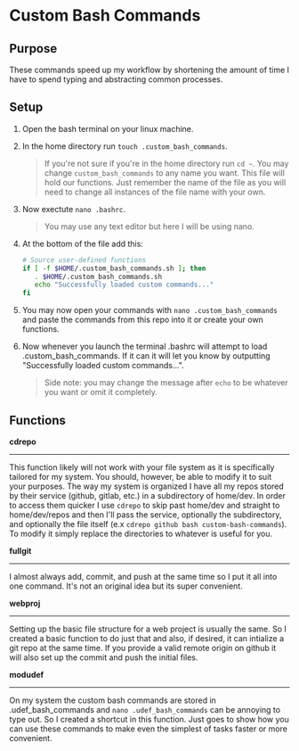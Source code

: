 # Custom Bash Commands

## Purpose

These commands speed up my workflow by shortening the
amount of time I have to spend typing and abstracting
common processes.

## Setup

1. Open the bash terminal on your linux machine.
2. In the home directory run
   `touch .custom_bash_commands`.

   > If you're not sure if you're in the home directory
   > run `cd ~`. You may change `custom_bash_commands`
   > to any name you want. This file will hold our
   > functions. Just remember the name of the file as
   > you will need to change all instances of the file
   > name with your own.

3. Now exectute `nano .bashrc`.

   > You may use any text editor but here I will be using
   > nano.

4. At the bottom of the file add this:

   ```sh
   # Source user-defined functions
   if [ -f $HOME/.custom_bash_commands.sh ]; then
      . $HOME/.custom_bash_commands.sh
      echo "Successfully loaded custom commands..."
   fi
   ```

5. You may now open your commands with
   `nano .custom_bash_commands` and paste the commands from
   this repo into it or create your own functions.

6. Now whenever you launch the terminal .bashrc will attempt to
   load .custom_bash_commands. If it can it will let you know
   by outputting "Successfully loaded custom commands...".

   > Side note: you may change the message after `echo` to
   > be whatever you want or omit it completely.

## Functions

**cdrepo**

---

This function likely will not work with your file system as it
is specifically tailored for my system. You should, however, be
able to modify it to suit your purposes. The way my system is
organized I have all my repos stored by their service (github,
gitlab, etc.) in a subdirectory of home/dev. In order to access
them quicker I use `cdrepo` to skip past home/dev and straight
to home/dev/repos and then I'll pass the service, optionally the
subdirectory, and optionally the file itself (e.x
`cdrepo github bash custom-bash-commands`). To modify it simply
replace the directories to whatever is useful for you.

**fullgit**

---

I almost always add, commit, and push at the same time so I put
it all into one command. It's not an original idea but its
super convenient.

**webproj**

---

Setting up the basic file structure for a web project is usually
the same. So I created a basic function to do just that and also,
if desired, it can intialize a git repo at the same time. If you
provide a valid remote origin on github it will also set up the
commit and push the initial files.

**modudef**

---

On my system the custom bash commands are stored in
.udef_bash_commands and `nano .udef_bash_commands` can be annoying
to type out. So I created a shortcut in this function. Just goes to
show how you can use these commands to make even the simplest
of tasks faster or more convenient.
